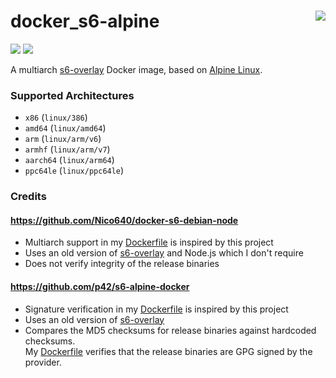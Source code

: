 # docker_s6-alpine <a href='https://github.com/padhi-homelab/docker_s6-alpine/actions?query=workflow%3A%22Docker+CI+Release%22'><img align='right' src='https://img.shields.io/github/workflow/status/padhi-homelab/docker_s6-alpine/Docker%20CI%20Release?logo=github&logoWidth=24&style=flat-square'></img></a>

<a href='https://hub.docker.com/r/padhihomelab/s6-alpine'><img src='https://img.shields.io/docker/image-size/padhihomelab/s6-alpine/latest?logo=docker&logoWidth=24&style=for-the-badge'></img></a> <a href='https://microbadger.com/images/padhihomelab/s6-alpine'><img src='https://img.shields.io/microbadger/layers/padhihomelab/s6-alpine/latest?logo=docker&logoWidth=24&style=for-the-badge'></img></a>

A multiarch [s6-overlay] Docker image, based on [Alpine Linux].

### Supported Architectures

- `x86` (`linux/386`)
- `amd64` (`linux/amd64`)
- `arm` (`linux/arm/v6`)
- `armhf` (`linux/arm/v7`)
- `aarch64` (`linux/arm64`)
- `ppc64le` (`linux/ppc64le`)

### Credits

#### https://github.com/Nico640/docker-s6-debian-node
  - Multiarch support in my [Dockerfile](Dockerfile) is inspired by this project
  - Uses an old version of [s6-overlay] and Node.js which I don't require
  - Does not verify integrity of the release binaries

#### https://github.com/p42/s6-alpine-docker
  - Signature verification in my [Dockerfile](Dockerfile) is inspired by this project
  - Uses an old version of [s6-overlay]
  - Compares the MD5 checksums for release binaries against hardcoded checksums.  
    My [Dockerfile](Dockerfile) verifies that the release binaries are GPG signed by the provider.



[Alpine Linux]: https://alpinelinux.org/
[s6-overlay]:   https://github.com/just-containers/s6-overlay
